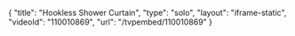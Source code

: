 {
    "title": "Hookless Shower Curtain",
    "type": "solo",
    "layout": "iframe-static",
    "videoId": "110010869",
    "url": "\/tvpembed\/110010869"
}